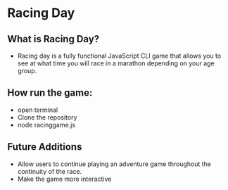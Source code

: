 # Racing Day
## What is Racing Day?
* Racing day is a fully functional JavaScript CLI game that allows you to see at what time you will race in a marathon depending on your age group.

## How run the game:
* open terminal
* Clone the repository
* node racinggame.js

## Future Additions
* Allow users to continue playing an adventure game throughout the continuity of the race.
* Make the game more interactive
